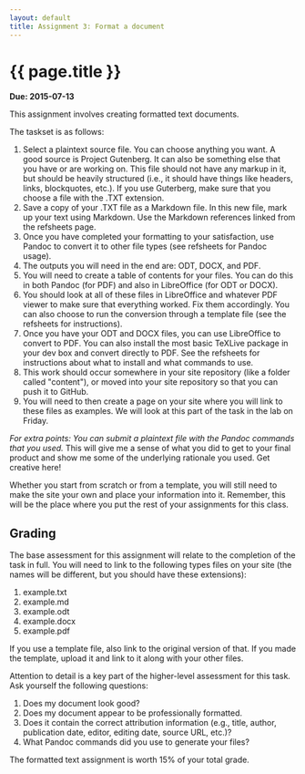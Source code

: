 ```yaml
---
layout: default
title: Assignment 3: Format a document
---
```


# {{ page.title }}

**Due: 2015-07-13** 

This assignment involves creating formatted text documents.

The taskset is as follows:

1. Select a plaintext source file. You can choose anything you want. A good source is Project Gutenberg. It can also be something else that you have or are working on. This file should not have any markup in it, but should be heavily structured (i.e., it should have things like headers, links, blockquotes, etc.). If you use Guterberg, make sure that you choose a file with the .TXT extension. 
2. Save a copy of your .TXT file as a Markdown file. In this new file, mark up your text using Markdown. Use the Markdown references linked from the refsheets page. 
3. Once you have completed your formatting to your satisfaction, use Pandoc to convert it to other file types (see refsheets for Pandoc usage). 
3. The outputs you will need in the end are: ODT, DOCX, and PDF. 
3. You will need to create a table of contents for your files. You can do this in both Pandoc (for PDF) and also in LibreOffice (for ODT or DOCX).
4. You should look at all of these files in LibreOffice and whatever PDF viewer to make sure that everything worked. Fix them accordingly. You can also choose to run the conversion through a template file (see the refsheets for instructions). 
5. Once you have your ODT and DOCX files, you can use LibreOffice to convert to PDF. You can also install the most basic TeXLive package in your dev box and convert directly to PDF. See the refsheets for instructions about what to install and what commands to use. 
6. This work should occur somewhere in your site repository (like a folder called "content"), or moved into your site repository so that you can push it to GitHub. 
7. You will need to then create a page on your site where you will link to these files as examples. We will look at this part of the task in the lab on Friday. 

*For extra points: You can submit a plaintext file with the Pandoc commands that you used.* This will give me a sense of what you did to get to your final product and show me some of the underlying rationale you used. Get creative here!

Whether you start from scratch or from a template, you will still need to make the site your own and place your information into it. 
Remember, this will be the place where you put the rest of your assignments for this class. 

## Grading

The base assessment for this assignment will relate to the completion of the task in full. You will need to link to the following types files on your site (the names will be different, but you should have these extensions):

1. example.txt
2. example.md
3. example.odt
4. example.docx
5. example.pdf

If you use a template file, also link to the original version of that. If you made the template, upload it and link to it along with your other files. 

Attention to detail is a key part of the higher-level assessment for this task. Ask yourself the following questions:

1. Does my document look good?
2. Does my document appear to be professionally formatted. 
3. Does it contain the correct attribution information (e.g., title, author, publication date, editor, editing date, source URL, etc.)? 
4. What Pandoc commands did you use to generate your files? 

The formatted text assignment is worth 15% of your total grade. 